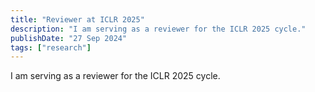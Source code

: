 ```yaml
---
title: "Reviewer at ICLR 2025"
description: "I am serving as a reviewer for the ICLR 2025 cycle."
publishDate: "27 Sep 2024"
tags: ["research"]
---
```


I am serving as a reviewer for the ICLR 2025 cycle.
